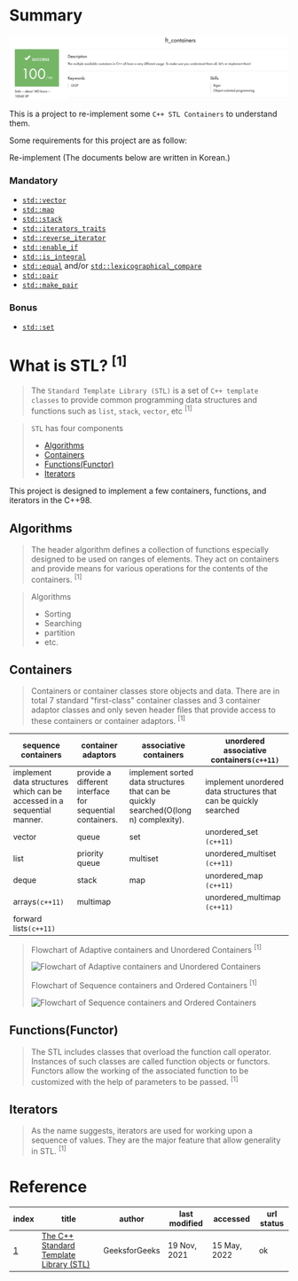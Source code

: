 # Summary

![subject_score](images/subject_evaluatuon_result.jpeg)

This is a project to re-implement some `C++ STL Containers` to understand them.

Some requirements for this project are as follow:

Re-implement (The documents below are written in Korean.)

### Mandatory

+ [`std::vector`](documents/vector.md)
+ [`std::map`](documents/map.md)
+ [`std::stack`](documents/stack.md)
+ [`std::iterators_traits`](documents/reverse_iterator.md)
+ [`std::reverse_iterator`](documents/iterator_traits.md)
+ [`std::enable_if`](documents/enable_if.md)
+ [`std::is_integral`](documents/is_integral.md)
+ [`std::equal`](documents/equal.md) and/or [`std::lexicographical_compare`](documents/lexicographical_compare.md)
+ [`std::pair`](documents/pair.md)
+ [`std::make_pair`](documents/make_pair.md)

### Bonus

+ [`std::set`](documents/set.md)

# What is STL? <sup>[1]

> The `Standard Template Library (STL)` is a set of `C++ template classes` to provide common programming data structures and functions such as `list`, `stack`, `vector`, etc <sup>[1]

> `STL` has four components
> + [Algorithms](#algorithms)
> + [Containers](#containers)
> + [Functions(Functor)](#functionsfunctor)
> + [Iterators](#iterators)

This project is designed to implement a few containers, functions, and iterators in the C++98.

## Algorithms

> The header algorithm defines a collection of functions especially designed to be used on ranges of elements. They act on containers and provide means for various operations for the contents of the containers. <sup>[1]

> Algorithms
>	+ Sorting
> 	+ Searching
> 	+ partition
> 	+ etc.

## Containers

> Containers or container classes store objects and data. There are in total 7 standard "first-class" container classes and 3 container adaptor classes and only seven header files that provide access to these containers or container adaptors. <sup>[1]

| sequence containers                                                     | container adaptors                                       | associative containers                                                               | unordered associative containers`(c++11)`                        |
| ----------------------------------------------------------------------- | -------------------------------------------------------- | ------------------------------------------------------------------------------------ | ---------------------------------------------------------------- |
| implement data structures which can be accessed in a sequential manner. | provide a different interface for sequential containers. | implement sorted data structures that can be quickly searched(O(long n) complexity). | implement unordered data structures that can be quickly searched |
| vector                                                                  | queue                                                    | set                                                                                  | unordered_set `(c++11)`                                          |
| list                                                                    | priority queue                                           | multiset                                                                             | unordered_multiset `(c++11)`                                     |
| deque                                                                   | stack                                                    | map                                                                                  | unordered_map `(c++11)`                                          |
| arrays`(c++11)`                                                         | multimap                                                 |                                                                                      | unordered_multimap `(c++11)`                                     |
| forward lists`(c++11)`                                                  |

> Flowchart of Adaptive containers and Unordered Containers <sup>[1]
> 
>![Flowchart of Adaptive containers and Unordered Containers](https://media.geeksforgeeks.org/wp-content/uploads/20191111161536/Screenshot-from-2019-11-11-16-13-18.png)
>
> Flowchart of Sequence containers and Ordered Containers <sup>[1]
> 
>![Flowchart of Sequence containers and Ordered Containers](https://media.geeksforgeeks.org/wp-content/uploads/20191111161627/Screenshot-from-2019-11-11-16-15-07.png)

## Functions(Functor)

> The STL includes classes that overload the function call operator. Instances of such classes are called function objects or functors. Functors allow the working of the associated function to be customized with the help of parameters to be passed. <sup>[1]

## Iterators

> As the name suggests, iterators are used for working upon a sequence of values. They are the major feature that allow generality in STL. <sup>[1]
# Reference

| index                                                                           | title                                                                                                                 | author        | last modified | accessed     | url status |
| ------------------------------------------------------------------------------- | --------------------------------------------------------------------------------------------------------------------- | ------------- | ------------- | ------------ | ---------- |
| [1](https://www.geeksforgeeks.org/the-c-standard-template-library-stl/?ref=lbp) | [The C++ Standard Template Library (STL)](https://www.geeksforgeeks.org/the-c-standard-template-library-stl/?ref=lbp) | GeeksforGeeks | 19 Nov, 2021  | 15 May, 2022 | ok         |

